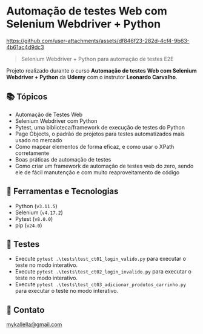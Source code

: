 # Automação de testes Web com Selenium Webdriver + Python

https://github.com/user-attachments/assets/df846f23-282d-4cf4-9b63-4b61ac4d9dc3
 
> Selenium Webdriver + Python para automação de testes E2E

 Projeto realizado durante o curso **Automação de testes Web com Selenium Webdriver + Python** da **Udemy** com o instrutor **Leonardo Carvalho**.
 
## 📚 Tópicos

- Automação de Testes Web
- Selenium Webdriver com Python
- Pytest, uma biblioteca/framework de execução de testes do Python
- Page Objects, o padrão de projetos para testes automatizados mais usado no mercado
- Como mapear elementos de forma eficaz, e como usar o XPath corretamente
- Boas práticas de automação de testes
- Como criar um framework de automação de testes web do zero, sendo ele de fácil manutenção e com muito reaproveitamento de código

## 🔧 Ferramentas e Tecnologias

- Python (`v3.11.5`)
- Selenium (`v4.17.2`)
- Pytest (`v8.0.0`)
- pip (`v24.0`)

## 🔧 Testes

- Execute `pytest .\tests\test_ct01_login_valido.py` para executar o teste no modo interativo.
- Execute `pytest .\tests\test_ct02_login_invalido.py` para executar o teste no modo interativo.
- Execute `pytest .\tests\test_ct03_adicionar_produtos_carrinho.py` para executar o teste no modo interativo.

## 🔗 Contato

mykallella@gmail.com
